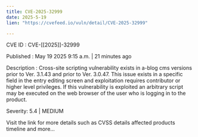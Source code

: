 ```yaml
---
title: CVE-2025-32999
date: 2025-5-19
lien: "https://cvefeed.io/vuln/detail/CVE-2025-32999"

---
```


CVE ID : CVE-[[2025]]-32999

Published :  May 19
2025
9:15 a.m. | 21 minutes ago

Description : Cross-site scripting vulnerability exists in a-blog cms versions prior to Ver. 3.1.43 and prior to Ver. 3.0.47. This issue exists in a specific field in the entry editing screen
and exploitation requires contributor or higher level privileges.  If this vulnerability is exploited
an arbitrary script may be executed on the web browser of the user who is logging in to the product.

Severity: 5.4 | MEDIUM

Visit the link for more details
such as CVSS details
affected products
timeline
and more...
